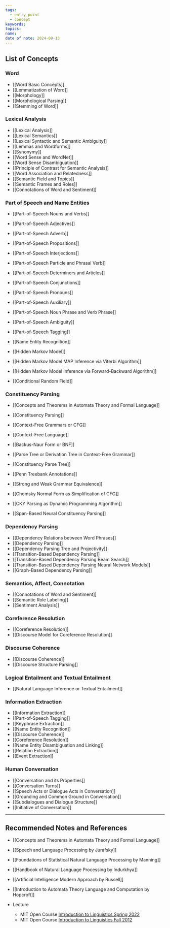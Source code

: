 ```yaml
---
tags:
  - entry_point
  - concept
keywords: 
topics: 
name: 
date of note: 2024-09-13
---
```


## List of Concepts

### Word

- [[Word Basic Concepts]]
- [[Lemmatization of Word]]
- [[Morphology]]
- [[Morphological Parsing]]
- [[Stemming of Word]]

### Lexical Analysis

- [[Lexical Analysis]]
- [[Lexical Semantics]]
- [[Lexical Syntactic and Semantic Ambiguity]]
- [[Lemmas and Wordforms]]
- [[Synonymy]]
- [[Word Sense and WordNet]]
- [[Word Sense Disambiguation]]
- [[Principle of Contrast for Semantic Analysis]]
- [[Word Association and Relatedness]]
- [[Semantic Field and Topics]]
- [[Semantic Frames and Roles]]
- [[Connotations of Word and Sentiment]]


### Part of Speech and Name Entities

- [[Part-of-Speech Nouns and Verbs]]
- [[Part-of-Speech Adjectives]]
- [[Part-of-Speech Adverb]]
- [[Part-of-Speech Propositions]]
- [[Part-of-Speech Interjections]]
- [[Part-of-Speech Particle and Phrasal Verb]]
- [[Part-of-Speech Determiners and Articles]]
- [[Part-of-Speech Conjunctions]]
- [[Part-of-Speech Pronouns]]
- [[Part-of-Speech Auxiliary]]
- [[Part-of-Speech Noun Phrase and Verb Phrase]]

- [[Part-of-Speech Ambiguity]]
- [[Part-of-Speech Tagging]]
- [[Name Entity Recognition]]

- [[Hidden Markov Model]]
- [[Hidden Markov Model MAP Inference via Viterbi Algorithm]]
- [[Hidden Markov Model Inference via Forward-Backward Algorithm]]

- [[Conditional Random Field]]


### Constituency Parsing

- [[Concepts and Theorems in Automata Theory and Formal Language]]

- [[Constituency Parsing]]
- [[Context-Free Grammars or CFG]]
- [[Context-Free Language]]
- [[Backus-Naur Form or BNF]]
- [[Parse Tree or Derivation Tree in Context-Free Grammar]]
- [[Constituency Parse Tree]]
- [[Penn Treebank Annotations]]
- [[Strong and Weak Grammar Equivalence]]
- [[Chomsky Normal Form as Simplification of CFG]]
- [[CKY Parsing as Dynamic Programming Algorithm]]
- [[Span-Based Neural Constituency Parsing]]


### Dependency Parsing

- [[Dependency Relations between Word Phrases]]
- [[Dependency Parsing]]
- [[Dependency Parsing Tree and Projectivity]]
- [[Transition-Based Dependency Parsing]]
- [[Transition-Based Dependency Parsing Beam Search]]
- [[Transition-Based Dependency Parsing Neural Network Models]]
- [[Graph-Based Dependency Parsing]]


### Semantics, Affect, Connotation

- [[Connotations of Word and Sentiment]]
- [[Semantic Role Labeling]]
- [[Sentiment Analysis]]


### Coreference Resolution

- [[Coreference Resolution]]
- [[Discourse Model for Coreference Resolution]]

### Discourse Coherence

- [[Discourse Coherence]]
- [[Discourse Structure Parsing]]

### Logical Entailment and Textual Entailment

- [[Natural Language Inference or Textual Entailment]]


### Information Extraction

- [[Information Extraction]]
- [[Part-of-Speech Tagging]]
- [[Keyphrase Extraction]]
- [[Name Entity Recognition]]
- [[Discourse Coherence]]
- [[Coreference Resolution]]
- [[Name Entity Disambiguation and Linking]]
- [[Relation Extraction]]
- [[Event Extraction]]


### Human Conversation

- [[Conversation and its Properties]]
- [[Conversation Turns]]
- [[Speech Acts or Dialogue Acts in Conversation]]
- [[Grounding and Common Ground in Conversation]]
- [[Subdialogues and Dialogue Structure]]
- [[Initiative of Conversation]]




-----------
##  Recommended Notes and References

- [[Concepts and Theorems in Automata Theory and Formal Language]]



- [[Speech and Language Processing by Jurafsky]]
- [[Foundations of Statistical Natural Language Processing by Manning]]
- [[Handbook of Natural Language Processing by Indurkhya]]
- [[Artificial Intelligence Modern Approach by Russell]]
- [[Introduction to Automata Theory Language and Computation by Hopcroft]]

- Lecture
	- MIT Open Course [Introduction to Linguistics Spring 2022](https://ocw.mit.edu/courses/24-900-introduction-to-linguistics-spring-2022/)
	- MIT Open Course [Introduction to Linguistics Fall 2012](https://ocw.mit.edu/courses/24-900-introduction-to-linguistics-fall-2012/)